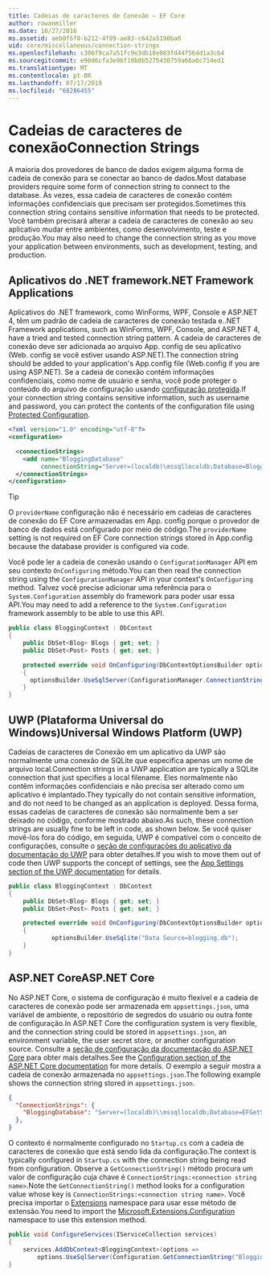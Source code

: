 ```yaml
---
title: Cadeias de caracteres de Conexão – EF Core
author: rowanmiller
ms.date: 10/27/2016
ms.assetid: aeb0f5f8-b212-4f89-ae83-c642a5190ba0
uid: core/miscellaneous/connection-strings
ms.openlocfilehash: c306f9ca7a51fc9e3db18e883fd44f56dd1a3cb4
ms.sourcegitcommit: e90d6cfa3e96f10b8b5275430759a66a0c714ed1
ms.translationtype: MT
ms.contentlocale: pt-BR
ms.lasthandoff: 07/17/2019
ms.locfileid: "68286455"
---
```

# <a name="connection-strings"></a><span data-ttu-id="dffbc-102">Cadeias de caracteres de conexão</span><span class="sxs-lookup"><span data-stu-id="dffbc-102">Connection Strings</span></span>

<span data-ttu-id="dffbc-103">A maioria dos provedores de banco de dados exigem alguma forma de cadeia de conexão para se conectar ao banco de dados.</span><span class="sxs-lookup"><span data-stu-id="dffbc-103">Most database providers require some form of connection string to connect to the database.</span></span> <span data-ttu-id="dffbc-104">Às vezes, essa cadeia de caracteres de conexão contém informações confidenciais que precisam ser protegidos.</span><span class="sxs-lookup"><span data-stu-id="dffbc-104">Sometimes this connection string contains sensitive information that needs to be protected.</span></span> <span data-ttu-id="dffbc-105">Você também precisará alterar a cadeia de caracteres de conexão ao seu aplicativo mudar entre ambientes, como desenvolvimento, teste e produção.</span><span class="sxs-lookup"><span data-stu-id="dffbc-105">You may also need to change the connection string as you move your application between environments, such as development, testing, and production.</span></span>

## <a name="net-framework-applications"></a><span data-ttu-id="dffbc-106">Aplicativos do .NET framework</span><span class="sxs-lookup"><span data-stu-id="dffbc-106">.NET Framework Applications</span></span>

<span data-ttu-id="dffbc-107">Aplicativos do .NET framework, como WinForms, WPF, Console e ASP.NET 4, têm um padrão de cadeia de caracteres de conexão testada e.</span><span class="sxs-lookup"><span data-stu-id="dffbc-107">.NET Framework applications, such as WinForms, WPF, Console, and ASP.NET 4, have a tried and tested connection string pattern.</span></span> <span data-ttu-id="dffbc-108">A cadeia de caracteres de conexão deve ser adicionada ao arquivo App. config de seu aplicativo (Web. config se você estiver usando ASP.NET).</span><span class="sxs-lookup"><span data-stu-id="dffbc-108">The connection string should be added to your application's App.config file (Web.config if you are using ASP.NET).</span></span> <span data-ttu-id="dffbc-109">Se a cadeia de conexão contém informações confidenciais, como nome de usuário e senha, você pode proteger o conteúdo do arquivo de configuração usando [configuração protegida](https://docs.microsoft.com/dotnet/framework/data/adonet/connection-strings-and-configuration-files#encrypting-configuration-file-sections-using-protected-configuration).</span><span class="sxs-lookup"><span data-stu-id="dffbc-109">If your connection string contains sensitive information, such as username and password, you can protect the contents of the configuration file using [Protected Configuration](https://docs.microsoft.com/dotnet/framework/data/adonet/connection-strings-and-configuration-files#encrypting-configuration-file-sections-using-protected-configuration).</span></span>

``` xml
<?xml version="1.0" encoding="utf-8"?>
<configuration>

  <connectionStrings>
    <add name="BloggingDatabase"
         connectionString="Server=(localdb)\mssqllocaldb;Database=Blogging;Trusted_Connection=True;" />
  </connectionStrings>
</configuration>
```

> [!TIP]  
> <span data-ttu-id="dffbc-110">O `providerName` configuração não é necessário em cadeias de caracteres de conexão do EF Core armazenadas em App. config porque o provedor de banco de dados está configurado por meio de código.</span><span class="sxs-lookup"><span data-stu-id="dffbc-110">The `providerName` setting is not required on EF Core connection strings stored in App.config because the database provider is configured via code.</span></span>

<span data-ttu-id="dffbc-111">Você pode ler a cadeia de conexão usando o `ConfigurationManager` API em seu contexto `OnConfiguring` método.</span><span class="sxs-lookup"><span data-stu-id="dffbc-111">You can then read the connection string using the `ConfigurationManager` API in your context's `OnConfiguring` method.</span></span> <span data-ttu-id="dffbc-112">Talvez você precise adicionar uma referência para o `System.Configuration` assembly do framework para poder usar essa API.</span><span class="sxs-lookup"><span data-stu-id="dffbc-112">You may need to add a reference to the `System.Configuration` framework assembly to be able to use this API.</span></span>

``` csharp
public class BloggingContext : DbContext
{
    public DbSet<Blog> Blogs { get; set; }
    public DbSet<Post> Posts { get; set; }

    protected override void OnConfiguring(DbContextOptionsBuilder optionsBuilder)
    {
      optionsBuilder.UseSqlServer(ConfigurationManager.ConnectionStrings["BloggingDatabase"].ConnectionString);
    }
}
```

## <a name="universal-windows-platform-uwp"></a><span data-ttu-id="dffbc-113">UWP (Plataforma Universal do Windows)</span><span class="sxs-lookup"><span data-stu-id="dffbc-113">Universal Windows Platform (UWP)</span></span>

<span data-ttu-id="dffbc-114">Cadeias de caracteres de Conexão em um aplicativo da UWP são normalmente uma conexão de SQLite que especifica apenas um nome de arquivo local.</span><span class="sxs-lookup"><span data-stu-id="dffbc-114">Connection strings in a UWP application are typically a SQLite connection that just specifies a local filename.</span></span> <span data-ttu-id="dffbc-115">Eles normalmente não contêm informações confidenciais e não precisa ser alterado como um aplicativo é implantado.</span><span class="sxs-lookup"><span data-stu-id="dffbc-115">They typically do not contain sensitive information, and do not need to be changed as an application is deployed.</span></span> <span data-ttu-id="dffbc-116">Dessa forma, essas cadeias de caracteres de conexão são normalmente bem a ser deixado no código, conforme mostrado abaixo.</span><span class="sxs-lookup"><span data-stu-id="dffbc-116">As such, these connection strings are usually fine to be left in code, as shown below.</span></span> <span data-ttu-id="dffbc-117">Se você quiser movê-los fora do código, em seguida, UWP é compatível com o conceito de configurações, consulte o [seção de configurações do aplicativo da documentação do UWP](https://docs.microsoft.com/windows/uwp/app-settings/store-and-retrieve-app-data) para obter detalhes.</span><span class="sxs-lookup"><span data-stu-id="dffbc-117">If you wish to move them out of code then UWP supports the concept of settings, see the [App Settings section of the UWP documentation](https://docs.microsoft.com/windows/uwp/app-settings/store-and-retrieve-app-data) for details.</span></span>

``` csharp
public class BloggingContext : DbContext
{
    public DbSet<Blog> Blogs { get; set; }
    public DbSet<Post> Posts { get; set; }

    protected override void OnConfiguring(DbContextOptionsBuilder optionsBuilder)
    {
            optionsBuilder.UseSqlite("Data Source=blogging.db");
    }
}
```

## <a name="aspnet-core"></a><span data-ttu-id="dffbc-118">ASP.NET Core</span><span class="sxs-lookup"><span data-stu-id="dffbc-118">ASP.NET Core</span></span>

<span data-ttu-id="dffbc-119">No ASP.NET Core, o sistema de configuração é muito flexível e a cadeia de caracteres de conexão pode ser armazenada em `appsettings.json`, uma variável de ambiente, o repositório de segredos do usuário ou outra fonte de configuração.</span><span class="sxs-lookup"><span data-stu-id="dffbc-119">In ASP.NET Core the configuration system is very flexible, and the connection string could be stored in `appsettings.json`, an environment variable, the user secret store, or another configuration source.</span></span> <span data-ttu-id="dffbc-120">Consulte a [seção de configuração da documentação do ASP.NET Core](https://docs.asp.net/en/latest/fundamentals/configuration.html) para obter mais detalhes.</span><span class="sxs-lookup"><span data-stu-id="dffbc-120">See the [Configuration section of the ASP.NET Core documentation](https://docs.asp.net/en/latest/fundamentals/configuration.html) for more details.</span></span> <span data-ttu-id="dffbc-121">O exemplo a seguir mostra a cadeia de conexão armazenada no `appsettings.json`.</span><span class="sxs-lookup"><span data-stu-id="dffbc-121">The following example shows the connection string stored in `appsettings.json`.</span></span>

``` json
{
  "ConnectionStrings": {
    "BloggingDatabase": "Server=(localdb)\\mssqllocaldb;Database=EFGetStarted.ConsoleApp.NewDb;Trusted_Connection=True;"
  },
}
```

<span data-ttu-id="dffbc-122">O contexto é normalmente configurado no `Startup.cs` com a cadeia de caracteres de conexão que está sendo lida da configuração.</span><span class="sxs-lookup"><span data-stu-id="dffbc-122">The context is typically configured in `Startup.cs` with the connection string being read from configuration.</span></span> <span data-ttu-id="dffbc-123">Observe a `GetConnectionString()` método procura um valor de configuração cuja chave é `ConnectionStrings:<connection string name>`.</span><span class="sxs-lookup"><span data-stu-id="dffbc-123">Note the `GetConnectionString()` method looks for a configuration value whose key is `ConnectionStrings:<connection string name>`.</span></span> <span data-ttu-id="dffbc-124">Você precisa importar o [Extensions](https://docs.microsoft.com/dotnet/api/microsoft.extensions.configuration) namespace para usar esse método de extensão.</span><span class="sxs-lookup"><span data-stu-id="dffbc-124">You need to import the [Microsoft.Extensions.Configuration](https://docs.microsoft.com/dotnet/api/microsoft.extensions.configuration) namespace to use this extension method.</span></span>

``` csharp
public void ConfigureServices(IServiceCollection services)
{
    services.AddDbContext<BloggingContext>(options =>
        options.UseSqlServer(Configuration.GetConnectionString("BloggingDatabase")));
}
```
